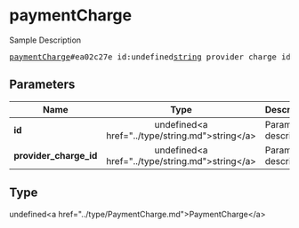 # paymentCharge

Sample Description

<pre>
<a href="../constructor/paymentCharge.md">paymentCharge</a>#ea02c27e id:undefined<a href="../type/string.md">string</a> provider_charge_id:undefined<a href="../type/string.md">string</a> = undefined<a href="../type/PaymentCharge.md">PaymentCharge</a>;
</pre>

## Parameters

| Name | Type | Description |
|------|:----:|-------------|
| **id** | undefined&lt;a href=&#34;../type/string.md&#34;&gt;string&lt;/a&gt; | Param description |
| **provider_charge_id** | undefined&lt;a href=&#34;../type/string.md&#34;&gt;string&lt;/a&gt; | Param description |

## Type

undefined&lt;a href=&#34;../type/PaymentCharge.md&#34;&gt;PaymentCharge&lt;/a&gt;
